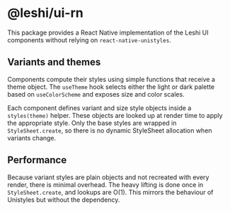 # @leshi/ui-rn

This package provides a React Native implementation of the Leshi UI components without relying on `react-native-unistyles`.

## Variants and themes

Components compute their styles using simple functions that receive a theme object. The `useTheme` hook selects either the light or dark palette based on `useColorScheme` and exposes size and color scales.

Each component defines variant and size style objects inside a `styles(theme)` helper. These objects are looked up at render time to apply the appropriate style. Only the base styles are wrapped in `StyleSheet.create`, so there is no dynamic StyleSheet allocation when variants change.

## Performance

Because variant styles are plain objects and not recreated with every render, there is minimal overhead. The heavy lifting is done once in `StyleSheet.create`, and lookups are O(1). This mirrors the behaviour of Unistyles but without the dependency.

